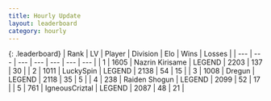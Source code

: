 ```yaml
---
title: Hourly Update
layout: leaderboard
category: hourly
---
```


{: .leaderboard}
| Rank | LV | Player | Division | Elo | Wins | Losses |
| --- | --- | --- | --- | --- | --- | --- |
| <span data-change="0">1</span> | 1605 | <span title="ID: 315148">Nazrin Kirisame</span> | LEGEND | <span data-change="0">2203</span> | <span data-change="0">137</span> | <span data-change="0">30</span> |
| <span data-change="0">2</span> | 1011 | <span title="ID: 498412">LuckySpin</span> | LEGEND | <span data-change="3">2138</span> | <span data-change="1">54</span> | <span data-change="0">15</span> |
| <span data-change="0">3</span> | 1008 | <span title="ID: 337810">Dregun</span> | LEGEND | <span data-change="-12">2118</span> | <span data-change="0">35</span> | <span data-change="1">5</span> |
| <span data-change="0">4</span> | 238 | <span title="ID: 573202">Raiden Shogun</span> | LEGEND | <span data-change="0">2099</span> | <span data-change="0">52</span> | <span data-change="0">17</span> |
| <span data-change="0">5</span> | 761 | <span title="ID: 69018">IgneousCriztal</span> | LEGEND | <span data-change="0">2087</span> | <span data-change="0">48</span> | <span data-change="0">21</span> |